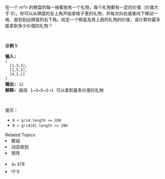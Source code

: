 <p>在一个 m*n 的棋盘的每一格都放有一个礼物，每个礼物都有一定的价值（价值大于 0）。你可以从棋盘的左上角开始拿格子里的礼物，并每次向右或者向下移动一格、直到到达棋盘的右下角。给定一个棋盘及其上面的礼物的价值，请计算你最多能拿到多少价值的礼物？</p>

<p>&nbsp;</p>

<p><strong>示例 1:</strong></p>

<pre><strong>输入:</strong> 
<span><code>[
&nbsp; [1,3,1],
&nbsp; [1,5,1],
&nbsp; [4,2,1]
]</code></span>
<strong>输出:</strong> <span><code>12
</code></span><strong>解释:</strong> 路径 1→3→5→2→1 可以拿到最多价值的礼物</pre>

<p>&nbsp;</p>

<p>提示：</p>

<ul> 
 <li><code>0 &lt; grid.length &lt;= 200</code></li> 
 <li><code>0 &lt; grid[0].length &lt;= 200</code></li> 
</ul>

<div><div>Related Topics</div><div><li>数组</li><li>动态规划</li><li>矩阵</li></div></div><br><div><li>👍 478</li><li>👎 0</li></div>